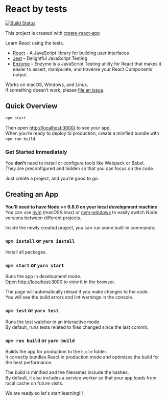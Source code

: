 # React by tests

[![Build Status](https://api.travis-ci.org/sSala/react-by-tests.svg?branch=master)](https://travis-ci.org/sSala/react-by-tests)

This project is created with [create-react-app](https://github.com/facebook/create-react-app)

Learn React using the tests.

* [React](https://reactjs.org/) - A JavaScript library for building user interfaces
* [Jest](https://facebook.github.io/jest/) – Delightful JavaScript Testing
* [Enzyme](http://airbnb.io/enzyme/) – Enzyme is a JavaScript Testing utility for React that makes it easier to assert, manipulate, and traverse your React Components' output.

Works on macOS, Windows, and Linux.<br>
If something doesn’t work, please [file an issue](https://github.com/sSala/react-by-tests/issues/new).

## Quick Overview

```sh
npm start
```

Then open [http://localhost:3000/](http://localhost:3000/) to see your app.<br>
When you’re ready to deploy to production, create a minified bundle with `npm run build`.


### Get Started Immediately

You **don’t** need to install or configure tools like Webpack or Babel.<br>
They are preconfigured and hidden so that you can focus on the code.

Just create a project, and you’re good to go.

## Creating an App

**You’ll need to have Node >= 9.8.0 on your local development machine** You can use [nvm](https://github.com/creationix/nvm#installation) (macOS/Linux) or [nvm-windows](https://github.com/coreybutler/nvm-windows#node-version-manager-nvm-for-windows) to easily switch Node versions between different projects.

Inside the newly created project, you can run some built-in commands:

### `npm install` or `yarn install`

Install all packages.

### `npm start` or `yarn start`

Runs the app in development mode.<br>
Open [http://localhost:3000](http://localhost:3000) to view it in the browser.

The page will automatically reload if you make changes to the code.<br>
You will see the build errors and lint warnings in the console.

### `npm test` or `yarn test`

Runs the test watcher in an interactive mode.<br>
By default, runs tests related to files changed since the last commit.

### `npm run build` or `yarn build`

Builds the app for production to the `build` folder.<br>
It correctly bundles React in production mode and optimizes the build for the best performance.

The build is minified and the filenames include the hashes.<br>
By default, it also includes a service worker so that your app loads from local cache on future visits.

We are ready so let's start learning!!!
